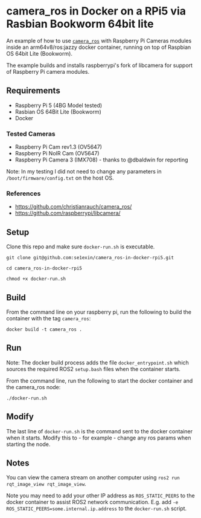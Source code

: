 # camera_ros in Docker on a RPi5 via Rasbian Bookworm 64bit lite

An example of how to use [`camera_ros`](https://github.com/christianrauch/camera_ros/) with Raspberry Pi Cameras modules inside an arm64v8/ros:jazzy docker container, running on top of Raspbian OS 64bit Lite (Bookworm).

The example builds and installs raspberrypi's fork of libcamera for support of Raspberry Pi camera modules.

## Requirements

- Raspberry Pi 5 (4BG Model tested)
- Rasbian OS 64Bit Lite (Bookworm)
- Docker

### Tested Cameras
- Raspberry Pi Cam rev1.3 (OV5647)
- Raspberry Pi NoIR Cam (OV5647)
- Raspberry Pi Camera 3 (IMX708) - thanks to @dbaldwin for reporting

Note: In my testing I did not need to change any parameters in `/boot/firmware/config.txt` on the host OS.

### References
 - https://github.com/christianrauch/camera_ros/
 - https://github.com/raspberrypi/libcamera/

## Setup

Clone this repo and make sure `docker-run.sh` is executable.

```
git clone git@github.com:se1exin/camera_ros-in-docker-rpi5.git

cd camera_ros-in-docker-rpi5

chmod +x docker-run.sh

```

## Build
From the command line on your raspberry pi, run the following to build the container with the tag `camera_ros`:

```
docker build -t camera_ros .
```

## Run
Note: The docker build process adds the file `docker_entrypoint.sh` which sources the required ROS2 `setup.bash` files when the container starts.

From the command line, run the following to start the docker container and the camera_ros node:

```
./docker-run.sh
```


## Modify
The last line of `docker-run.sh` is the command sent to the docker container when it starts. Modify this to - for example - change any ros params when starting the node.

## Notes
You can view the camera stream on another computer using `ros2 run rqt_image_view rqt_image_view`.

Note you may need to add your other IP address as `ROS_STATIC_PEERS` to the docker container to assist ROS2 network communication. E.g. add `-e ROS_STATIC_PEERS=some.internal.ip.address` to the `docker-run.sh` script.  